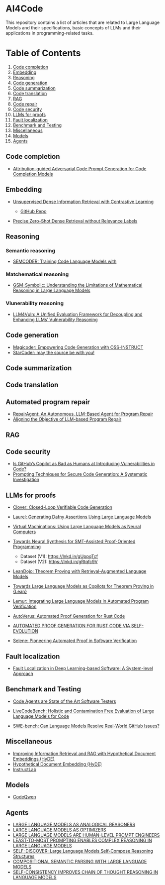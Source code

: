 # AI4Code
This repository contains a list of articles that are related to Large Language Models and their specifications, basic concepts of LLMs and their applications in programming-related tasks.

# Table of Contents
1. [Code completion](#Code-completion)
2. [Embedding](#Embedding)
3. [Reasoning](#Reasoning)
4. [Code generation](#Code-generation)
5. [Code summarization](#Code-summarization)
6. [Code translation](#Code-translation)
7. [RAG](#RAG)
8. [Code repair](#Code-repair)
9. [Code security](#Code-security)
10. [LLMs for proofs](#LLMs-for-proofs)
11. [Fault localization](#Fault-localization)
12. [Benchmark and Testing](#Benchmark-and-Testing)
13. [Miscellaneous](#Miscellaneous)
14. [Models](#Models)
15. [Agents](#Agents)



## Code completion

- [Attribution-guided Adversarial Code Prompt Generation for Code Completion Models](https://dl.acm.org/doi/abs/10.1145/3691620.3695517)

## Embedding
- [Unsupervised Dense Information Retrieval with Contrastive Learning](https://arxiv.org/abs/2112.09118)
    - [GitHub Repo](https://github.com/Parniaan/contriever?tab=readme-ov-file)

- [Precise Zero-Shot Dense Retrieval without Relevance Labels](https://arxiv.org/abs/2212.10496)
## Reasoning
### Semantic reasoning 
- [SEMCODER: Training Code Language Models with](https://openreview.net/pdf?id=PnlCHQrM69)

### Matchematical reasoning
- [GSM-Symbolic: Understanding the Limitations of Mathematical Reasoning in Large Language Models](https://arxiv.org/pdf/2410.05229)

### Vlunerability reasoning
- [LLM4Vuln: A Unified Evaluation Framework for Decoupling and Enhancing LLMs’ Vulnerability Reasoning](https://arxiv.org/pdf/2401.16185)

## Code generation
- [Magicoder: Empowering Code Generation with OSS-INSTRUCT](https://export.arxiv.org/pdf/2312.02120)
- [StarCoder: may the source be with you!](https://arxiv.org/abs/2305.06161)
## Code summarization

## Code translation

## Automated program repair
- [RepairAgent: An Autonomous, LLM-Based Agent for Program Repair](https://arxiv.org/abs/2403.17134)
- [Aligning the Objective of LLM-based Program Repair](https://arxiv.org/pdf/2404.08877)

## RAG

## Code security
- [Is GitHub’s Copilot as Bad as Humans at Introducing Vulnerabilities in Code?](https://arxiv.org/abs/2204.04741)
- [Prompting Techniques for Secure Code Generation: A Systematic Investigation](https://arxiv.org/pdf/2407.07064)

## LLMs for proofs

- [Clover: Closed-Loop Verifiable Code Generation](https://arxiv.org/pdf/2310.17807)

- [Laurel: Generating Dafny Assertions Using Large Language Models](https://arxiv.org/pdf/2405.16792)

- [Virtual Machinations: Using Large Language Models as Neural Computers](https://dl.acm.org/doi/10.1145/3676287)

- [Towards Neural Synthesis for SMT-Assisted Proof-Oriented Programming](https://arxiv.org/abs/2405.01787)
    - Dataset (V1): https://lnkd.in/gUppqTcf 
    - Dataset (V2): https://lnkd.in/gRtqfc9V 

- [LeanDojo: Theorem Proving with Retrieval-Augmented Language Models](https://proceedings.neurips.cc/paper_files/paper/2023/hash/4441469427094f8873d0fecb0c4e1cee-Abstract-Datasets_and_Benchmarks.html)

- [Towards Large Language Models as Copilots for Theorem Proving in {Lean}](https://arxiv.org/abs/2404.12534)

- [Lemur: Integrating Large Language Models in Automated Program Verification](https://arxiv.org/pdf/2310.04870)

- [AutoVerus: Automated Proof Generation for Rust Code](https://arxiv.org/pdf/2409.13082)

- [AUTOMATED PROOF GENERATION FOR RUST CODE VIA SELF-EVOLUTION](https://arxiv.org/pdf/2410.15756)


- [Selene: Pioneering Automated Proof in Software Verification](https://arxiv.org/abs/2401.07663)

## Fault localization
- [Fault Localization in Deep Learning-based Software: A
System-level Approach](https://arxiv.org/pdf/2411.08172)

## Benchmark and Testing
- [Code Agents are State of the Art Software Testers](https://arxiv.org/pdf/2406.12952)

- [LiveCodeBench: Holistic and Contamination Free Evaluation of Large Language Models for Code](https://arxiv.org/abs/2403.07974)

- [SWE-bench: Can Language Models Resolve Real-World GitHub Issues?](https://arxiv.org/abs/2310.06770)

## Miscellaneous

- [Improving Information Retrieval and RAG with Hypothetical Document Embeddings (HyDE)](https://zilliz.com/learn/improve-rag-and-information-retrieval-with-hyde-hypothetical-document-embeddings)
- [Hypothetical Document Embedding (HyDE)](https://medium.com/papers-i-found/e11-hypothetical-document-embedding-hyde-acee7e56bd08)
- [InstructLab](https://research.ibm.com/blog/instruct-lab)

## Models
- [CodeQwen](https://huggingface.co/Qwen/Qwen2.5-Coder-32B-Instruct)

## Agents
- [LARGE LANGUAGE MODELS AS ANALOGICAL REASONERS](https://arxiv.org/pdf/2310.01714)
- [LARGE LANGUAGE MODELS AS OPTIMIZERS](https://arxiv.org/pdf/2309.03409)
- [LARGE LANGUAGE MODELS ARE HUMAN-LEVEL PROMPT ENGINEERS](https://arxiv.org/pdf/2211.01910)
- [LEAST-TO-MOST PROMPTING ENABLES COMPLEX REASONING IN LARGE LANGUAGE MODELS](https://arxiv.org/pdf/2205.10625)
- [SELF-DISCOVER: Large Language Models Self-Compose Reasoning Structures](https://arxiv.org/pdf/2402.03620)
- [COMPOSITIONAL SEMANTIC PARSING WITH LARGE LANGUAGE MODELS](https://arxiv.org/pdf/2209.15003)
- [SELF-CONSISTENCY IMPROVES CHAIN OF THOUGHT REASONING IN LANGUAGE MODELS](https://arxiv.org/pdf/2203.11171)

##
